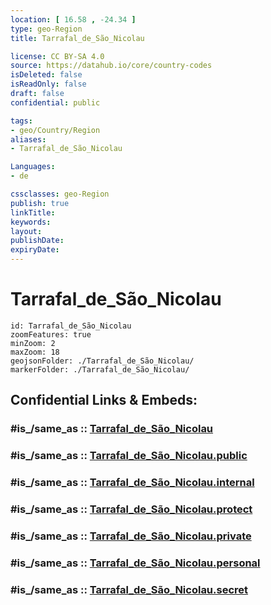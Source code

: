 ```yaml
---
location: [ 16.58 , -24.34 ] 
type: geo-Region
title: Tarrafal_de_São_Nicolau

license: CC BY-SA 4.0
source: https://datahub.io/core/country-codes
isDeleted: false
isReadOnly: false
draft: false
confidential: public

tags:
- geo/Country/Region
aliases:
- Tarrafal_de_São_Nicolau

Languages:
- de

cssclasses: geo-Region
publish: true
linkTitle: 
keywords: 
layout: 
publishDate: 
expiryDate: 
---
```


# Tarrafal_de_São_Nicolau

```leaflet
id: Tarrafal_de_São_Nicolau
zoomFeatures: true 
minZoom: 2 
maxZoom: 18
geojsonFolder: ./Tarrafal_de_São_Nicolau/
markerFolder: ./Tarrafal_de_São_Nicolau/
```


## Confidential Links & Embeds: 

### #is_/same_as :: [Tarrafal_de_São_Nicolau](/_Standards/Earth/Continent/Africa/Africa~West/Cape_Verde/municipalities~Cape_Verde/Tarrafal_de_São_Nicolau.md) 

### #is_/same_as :: [Tarrafal_de_São_Nicolau.public](/_public/Earth/Continent/Africa/Africa~West/Cape_Verde/municipalities~Cape_Verde/Tarrafal_de_São_Nicolau.public.md) 

### #is_/same_as :: [Tarrafal_de_São_Nicolau.internal](/_internal/Earth/Continent/Africa/Africa~West/Cape_Verde/municipalities~Cape_Verde/Tarrafal_de_São_Nicolau.internal.md) 

### #is_/same_as :: [Tarrafal_de_São_Nicolau.protect](/_protect/Earth/Continent/Africa/Africa~West/Cape_Verde/municipalities~Cape_Verde/Tarrafal_de_São_Nicolau.protect.md) 

### #is_/same_as :: [Tarrafal_de_São_Nicolau.private](/_private/Earth/Continent/Africa/Africa~West/Cape_Verde/municipalities~Cape_Verde/Tarrafal_de_São_Nicolau.private.md) 

### #is_/same_as :: [Tarrafal_de_São_Nicolau.personal](/_personal/Earth/Continent/Africa/Africa~West/Cape_Verde/municipalities~Cape_Verde/Tarrafal_de_São_Nicolau.personal.md) 

### #is_/same_as :: [Tarrafal_de_São_Nicolau.secret](/_secret/Earth/Continent/Africa/Africa~West/Cape_Verde/municipalities~Cape_Verde/Tarrafal_de_São_Nicolau.secret.md)

